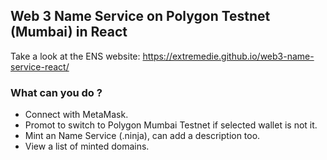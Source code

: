 ## Web 3 Name Service on Polygon Testnet (Mumbai) in React

Take a look at the ENS website: https://extremedie.github.io/web3-name-service-react/

### What can you do ?
- Connect with MetaMask.
- Promot to switch to Polygon Mumbai Testnet if selected wallet is not it.
- Mint an Name Service (.ninja), can add a description too.
- View a list of minted domains.

